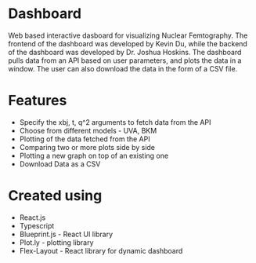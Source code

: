 # Dashboard
Web based interactive dasboard for visualizing Nuclear Femtography. The frontend of the dashboard was developed by Kevin Du, while the backend of the dashboard was developed by Dr. Joshua Hoskins. The dashboard pulls data from an API based on user parameters, and plots the data in a window. The user can also download the data in the form of a CSV file.

# Features
* Specify the xbj, t, q^2 arguments to fetch data from the API
* Choose from different models - UVA, BKM
* Plotting of the data fetched from the API
* Comparing two or more plots side by side
* Plotting a new graph on top of an existing one
* Download Data as a CSV

# Created using
* React.js
* Typescript
* Blueprint.js - React UI library
* Plot.ly - plotting library
* Flex-Layout - React library for dynamic dashboard
